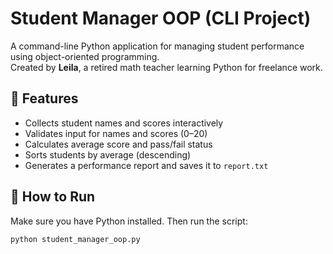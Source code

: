 # Student Manager OOP (CLI Project)

A command-line Python application for managing student performance using object-oriented programming.  
Created by **Leila**, a retired math teacher learning Python for freelance work.

## 📌 Features

- Collects student names and scores interactively
- Validates input for names and scores (0–20)
- Calculates average score and pass/fail status
- Sorts students by average (descending)
- Generates a performance report and saves it to `report.txt`

## 🚀 How to Run

Make sure you have Python installed. Then run the script:

```bash
python student_manager_oop.py
